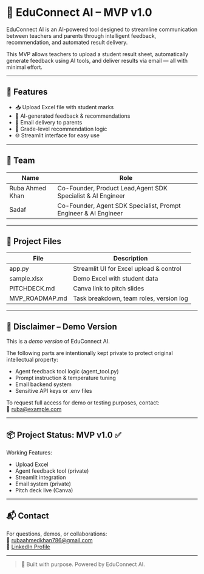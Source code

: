 # 🧠 EduConnect AI – MVP v1.0

EduConnect AI is an AI-powered tool designed to streamline communication between teachers and parents through intelligent feedback, recommendation, and automated result delivery.

This MVP allows teachers to upload a student result sheet, automatically generate feedback using AI tools, and deliver results via email — all with minimal effort.

---

## 🚀 Features

- 📥 Upload Excel file with student marks
- 🤖 AI-generated feedback & recommendations
- 📧 Email delivery to parents
- 🧾 Grade-level recommendation logic
- 🌐 Streamlit interface for easy use

---

## 👥 Team

| Name               | Role                                                      |
|--------------------|-----------------------------------------------------------|
| Ruba Ahmed Khan    | Co-Founder, Product Lead,Agent SDK Specialist & AI Engineer            |
| Sadaf              | Co-Founder, Agent SDK Specialist, Prompt Engineer & AI Engineer        |

---

## 📂 Project Files

| File                | Description                            |
|---------------------|----------------------------------------|
| app.py            | Streamlit UI for Excel upload & control |
| sample.xlsx       | Demo Excel with student data            |
| PITCHDECK.md      | Canva link to pitch slides              |
| MVP_ROADMAP.md    | Task breakdown, team roles, version log |

---

## 🔐 Disclaimer – Demo Version

This is a *demo version* of EduConnect AI.

The following parts are intentionally kept private to protect original intellectual property:

- Agent feedback tool logic (agent_tool.py)
- Prompt instruction & temperature tuning
- Email backend system
- Sensitive API keys or .env files

To request full access for demo or testing purposes, contact:  
📧 ruba@example.com

---

## 📦 Project Status: MVP v1.0 ✅

Working Features:
- Upload Excel
- Agent feedback tool (private)
- Streamlit integration
- Email system (private)
- Pitch deck live (Canva)

---

## 📬 Contact

For questions, demos, or collaborations:  
📧 rubaahmedkhan786@gmail.com  
🔗 [LinkedIn Profile](https://linkedin.com/in/rubaukhan)

---

> 🧠 Built with purpose. Powered by EduConnect AI.
